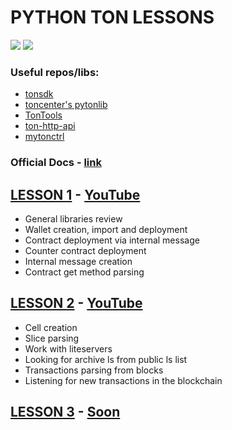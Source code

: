 # PYTHON TON LESSONS
[![](https://img.shields.io/badge/%F0%9F%92%8E-TON-grey)](https://ton.org)
![](https://img.shields.io/github/last-commit/TonDevStudy/pyton-lessons-eng)

### Useful repos/libs:
* [tonsdk](https://github.com/tonfactory/tonsdk)
* [toncenter's pytonlib](https://github.com/toncenter/pytonlib)
* [TonTools](https://github.com/yungwine/TonTools)
* [ton-http-api](https://github.com/toncenter/ton-http-api)
* [mytonctrl](https://github.com/ton-blockchain/mytonctrl)

### Official Docs - [link](https://docs.ton.org)

## [LESSON 1](https://github.com/TonDevStudy/pyton-lessons-eng/blob/main/lesson_1) - [YouTube](https://www.youtube.com/watch?v=LJqam4eBqyE)

- General libraries review
- Wallet creation, import and deployment
- Contract deployment via internal message
- Counter contract deployment
- Internal message creation
- Contract get method parsing

## [LESSON 2](https://github.com/TonDevStudy/pyton-lessons-eng/blob/main/lesson_2) - [YouTube](https://www.youtube.com/watch?v=ipFDBjJFLCw)

- Cell creation
- Slice parsing
- Work with liteservers
- Looking for archive ls from public ls list
- Transactions parsing from blocks
- Listening for new transactions in the blockchain

## [LESSON 3](https://github.com/TonDevStudy/pyton-lessons-eng/blob/main/lesson_3) - [Soon]()
